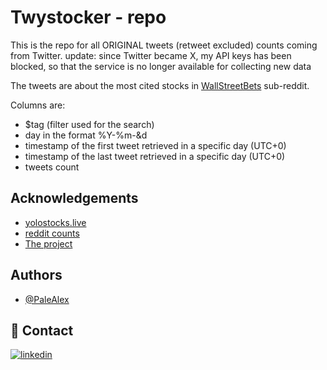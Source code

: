 
# Twystocker - repo

This is the repo for all ORIGINAL tweets (retweet excluded) counts coming from Twitter.
update: since Twitter became X, my API keys has been blocked, so that the service is no longer available for collecting new data

The tweets are about the most cited stocks in [WallStreetBets](https://www.reddit.com/r/wallstreetbets/) sub-reddit.

Columns are:
 - $tag (filter used for the search)
 - day in the format %Y-%m-&d
 - timestamp of the first tweet retrieved in a specific day (UTC+0)
 - timestamp of the last tweet retrieved in a specific day (UTC+0)
 - tweets count
 

 
## Acknowledgements

 - [yolostocks.live](https://yolostocks.live)
 - [reddit counts](https://github.com/youyanggu/yolostocks-data)
 - [The project](https://palealex.github.io/)


## Authors

- [@PaleAlex](https://github.com/PaleAlex)



## 🔗 Contact
[![linkedin](https://img.shields.io/badge/linkedin-0A66C2?style=for-the-badge&logo=linkedin&logoColor=white)](https://www.linkedin.com/in/ac-palealex/)


